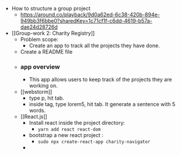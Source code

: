 - How to structure a group project
	- https://around.co/playback/9d0a62ed-6c38-420b-894e-949bb3f6bbe0?sharedKey=1c71cf1f-c6dd-4619-b57a-dae24d28726d
- [[Group-work 2: Charity Registry]]
	- Problem scope:
		- Create an app to track all the projects they have done.
	- Create a README file
	- ### app overview
		- This app allows users to keep track of the projects they are working on.
	- [[webstorm]]
		- type p, hit tab.
		- inside tag, type lorem5, hit tab. It generate a sentence with 5 words.
	- [[React.js]]
		- Install react inside the project directory:
			- `yarn add react react-dom`
		- bootstrap a new react project :
			- `sudo npx create-react-app charity-navigator`
		-